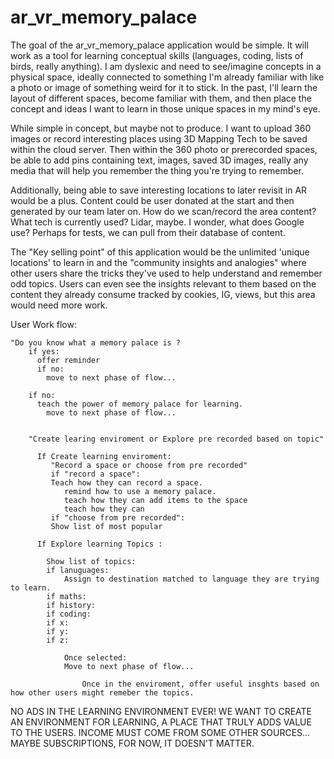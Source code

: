 # ar_vr_memory_palace


The goal of the ar_vr_memory_palace application would be simple. It will work as a tool for learning conceptual skills (languages, coding, lists of birds, really anything). I am dyslexic and need to see/imagine concepts in a physical space, ideally connected to something I'm already familiar with like a photo or image of something weird for it to stick. In the past, I'll learn the layout of different spaces, become familiar with them, and then place the concept and ideas I want to learn in those unique spaces in my mind's eye. 

While simple in concept, but maybe not to produce. I want to upload 360 images or record interesting places using 3D Mapping Tech to be saved within the cloud server. Then within the 360 photo or prerecorded spaces, be able to add pins containing text, images, saved 3D images, really any media that will help you remember the thing you're trying to remember. 

Additionally, being able to save interesting locations to later revisit in AR would be a plus. Content could be user donated at the start and then generated by our team later on. How do we scan/record the area content? What tech is currently used? Lidar, maybe. I wonder, what does Google use? Perhaps for tests, we can pull from their database of content. 

The "Key selling point" of this application would be the unlimited 'unique locations' to learn in and the "community insights and analogies" where other users share the tricks they've used to help understand and remember odd topics. Users can even see the insights relevant to them based on the content they already consume tracked by cookies, IG, views, but this area would need more work. 


User Work flow:

    "Do you know what a memory palace is ? 
        if yes: 
          offer reminder
          if no: 
            move to next phase of flow...
          
        if no:
          teach the power of memory palace for learning.
            move to next phase of flow...
          

        "Create learing enviroment or Explore pre recorded based on topic"

          If Create learning enviroment:
             "Record a space or choose from pre recorded"
             if "record a space":
             Teach how they can record a space.
                remind how to use a memory palace.
                teach how they can add items to the space
                teach how they can 
             if "choose from pre recorded":
             Show list of most popular
      
          If Explore learning Topics :

            Show list of topics: 
            if lanuguages:
                Assign to destination matched to language they are trying to learn.
            if maths:
            if history:
            if coding:
            if x:
            if y:
            if z:
            
                Once selected:
                Move to next phase of flow...
                
                    Once in the enviroment, offer useful insghts based on how other users might remeber the topics. 
         
    

NO ADS IN THE LEARNING ENVIRONMENT EVER!
WE WANT TO CREATE AN ENVIRONMENT FOR LEARNING, A PLACE THAT TRULY ADDS VALUE TO THE USERS.
INCOME MUST COME FROM SOME OTHER SOURCES... MAYBE SUBSCRIPTIONS, FOR NOW, IT DOESN'T MATTER. 
